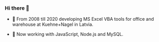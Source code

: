### Hi there 👋

- 💬 From 2008 till 2020 developing MS Excel VBA tools for office and warehouse at Kuehne+Nagel in Latvia.

- 🌱 Now working with JavaScript, Node.js and MySQL.
